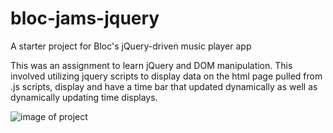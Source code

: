 # bloc-jams-jquery
A starter project for Bloc's jQuery-driven music player app

This was an assignment to learn jQuery and DOM manipulation. This involved utilizing jquery scripts to display data on the html
page pulled from .js scripts, display and have a time bar that updated dynamically as well as dynamically updating time displays.

![image of project](https://i.imgur.com/u7wdGYF.jpg)
